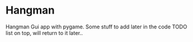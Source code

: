 # Hangman
Hangman Gui app with pygame.
Some stuff to add later in the code TODO list on top, will return to it later.. 



